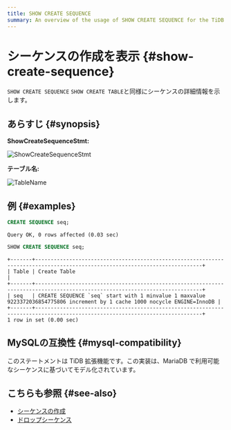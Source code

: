 ```yaml
---
title: SHOW CREATE SEQUENCE
summary: An overview of the usage of SHOW CREATE SEQUENCE for the TiDB database.
---
```


# シーケンスの作成を表示 {#show-create-sequence}

`SHOW CREATE SEQUENCE` `SHOW CREATE TABLE`と同様にシーケンスの詳細情報を示します。

## あらすじ {#synopsis}

**ShowCreateSequenceStmt:**

![ShowCreateSequenceStmt](/media/sqlgram/ShowCreateSequenceStmt.png)

**テーブル名:**

![TableName](/media/sqlgram/TableName.png)

## 例 {#examples}

```sql
CREATE SEQUENCE seq;
```

    Query OK, 0 rows affected (0.03 sec)

```sql
SHOW CREATE SEQUENCE seq;
```

    +-------+----------------------------------------------------------------------------------------------------------------------------+
    | Table | Create Table                                                                                                               |
    +-------+----------------------------------------------------------------------------------------------------------------------------+
    | seq   | CREATE SEQUENCE `seq` start with 1 minvalue 1 maxvalue 9223372036854775806 increment by 1 cache 1000 nocycle ENGINE=InnoDB |
    +-------+----------------------------------------------------------------------------------------------------------------------------+
    1 row in set (0.00 sec)

## MySQLの互換性 {#mysql-compatibility}

このステートメントは TiDB 拡張機能です。この実装は、MariaDB で利用可能なシーケンスに基づいてモデル化されています。

## こちらも参照 {#see-also}

-   [シーケンスの作成](/sql-statements/sql-statement-create-sequence.md)
-   [ドロップシーケンス](/sql-statements/sql-statement-drop-sequence.md)
